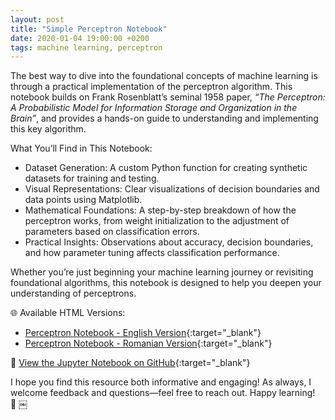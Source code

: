 ```yaml
---
layout: post
title: "Simple Perceptron Notebook"
date: 2020-01-04 19:00:00 +0200
tags: machine learning, perceptron
---
```

The best way to dive into the foundational concepts of machine learning is through a practical implementation of the perceptron algorithm. This notebook builds on Frank Rosenblatt’s seminal 1958 paper, _“The Perceptron: A Probabilistic Model for Information Storage and Organization in the Brain”_, and provides a hands-on guide to understanding and implementing this key algorithm.

What You’ll Find in This Notebook:
- Dataset Generation: A custom Python function for creating synthetic datasets for training and testing.
- Visual Representations: Clear visualizations of decision boundaries and data points using Matplotlib.
- Mathematical Foundations: A step-by-step breakdown of how the perceptron works, from weight initialization to the adjustment of parameters based on classification errors.
- Practical Insights: Observations about accuracy, decision boundaries, and how parameter tuning affects classification performance.

Whether you’re just beginning your machine learning journey or revisiting foundational algorithms, this notebook is designed to help you deepen your understanding of perceptrons.

🌐 Available HTML Versions:
- [Perceptron Notebook - English Version](http://mihainadas.github.io/notebooks/perceptron_en.html){:target="_blank"}
- [Perceptron Notebook - Romanian Version](http://mihainadas.github.io/notebooks/perceptron_ro.html){:target="_blank"}

📝 [View the Jupyter Notebook on GitHub](https://github.com/mihainadas/notebooks/blob/main/perceptron/perceptron.ipynb){:target="_blank"}

I hope you find this resource both informative and engaging! As always, I welcome feedback and questions—feel free to reach out. Happy learning! 🚀 ￼